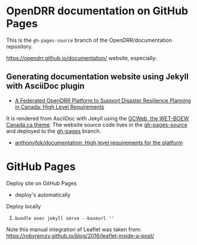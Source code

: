 # OpenDRR documentation on GitHub Pages

This is the `gh-pages-source` branch of the OpenDRR/documentation repository.



https://opendrr.github.io/documentation/ website, especially:

## Generating documentation website using Jekyll with AsciiDoc plugin

* [A Federated OpenDRR Platform to Support Disaster Resilience Planning in Canada: High Level Requirements](https://opendrr.github.io/documentation/docs/opendrr-platform.html)

 It is rendered from AsciiDoc with Jekyll using the [GCWeb, the WET-BOEW Canada.ca theme](https://wet-boew.github.io/GCWeb/index-en.html).  The website source code lives in the [gh-pages-source](https://github.com/OpenDRR/documentation/tree/gh-pages-source) and deployed to the [gh-pages](https://github.com/OpenDRR/documentation/tree/gh-pages) branch.



* [anthonyfok/documentation: High level requirements for the platform](https://github.com/anthonyfok/documentation)


# GitHub Pages

Deploy site on GitHub Pages

* deploy's automatically

Deploy locally

1. `bundle exec jekyll serve --baseurl ''`

Note this manual integration of Leaflet was taken from: https://robyremzy.github.io/blog/2016/leaflet-inside-a-post/
